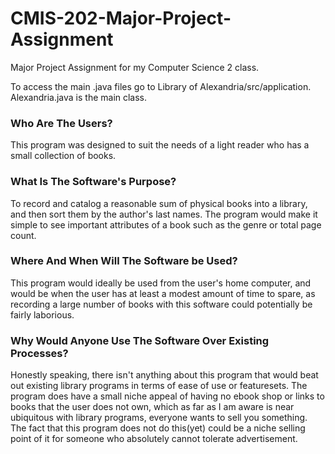 # CMIS-202-Major-Project-Assignment
Major Project Assignment for my Computer Science 2 class.


To access the main .java files go to Library of Alexandria/src/application. Alexandria.java is the main class.

<b><h3>Who Are The Users?</h3></b>

  This program was designed to suit the needs of a light reader who has a small collection of books.
  
<b><h3>What Is The Software's Purpose?</h3></b>

  To record and catalog a reasonable sum of physical books into a library, and then sort them by the author's last names. The program would make it simple to see 
  important attributes of a book such as the genre or total page count.

<b><h3>Where And When Will The Software be Used?  </h3></b>

  This program would ideally be used from the user's home computer, and would be when the user has at least a modest amount of time to spare, as recording a large 
  number of books with this software could potentially be fairly laborious.

<b><h3>Why Would Anyone Use The Software Over Existing Processes? </h3></b>

  Honestly speaking, there isn't anything about this program that would beat out existing library programs in terms of ease of use or featuresets. The program does 
  have a small niche appeal of having no ebook shop or links to books that the user does not own, which as far as I am aware is near ubiquitous with library 
  programs, everyone wants to sell you something. The fact that this program does not do this(yet) could be a niche selling point of it for someone who absolutely 
  cannot tolerate advertisement.
